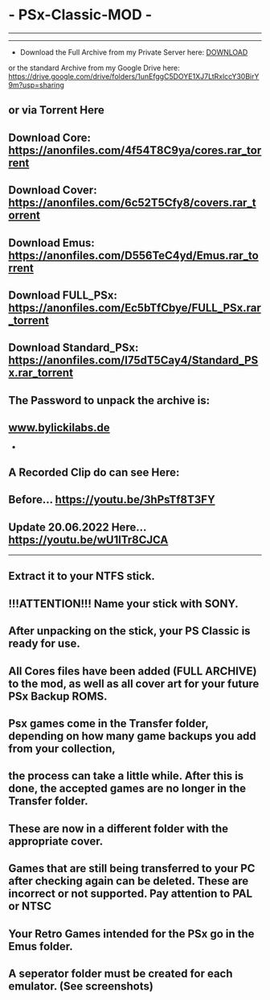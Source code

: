 # - PSx-Classic-MOD -
-----------------
-----------------
- Download the Full Archive from my Private Server here: [DOWNLOAD](https://os5.mycloud.com/action/share/43ce7929-9370-4ff5-b561-b26343c135d8)

or the standard Archive from my Google Drive here: https://drive.google.com/drive/folders/1unEfggC5DOYE1XJ7LtRxlccY30BirY9m?usp=sharing

or via Torrent Here
-
Download Core: https://anonfiles.com/4f54T8C9ya/cores.rar_torrent
-
Download Cover: https://anonfiles.com/6c52T5Cfy8/covers.rar_torrent
-
Download Emus: https://anonfiles.com/D556TeC4yd/Emus.rar_torrent
-
Download FULL_PSx: https://anonfiles.com/Ec5bTfCbye/FULL_PSx.rar_torrent
-
Download Standard_PSx: https://anonfiles.com/I75dT5Cay4/Standard_PSx.rar_torrent
-
The Password to unpack the archive is: 
-
www.bylickilabs.de
-
-
A Recorded Clip do can see Here:
-
Before... https://youtu.be/3hPsTf8T3FY
-
Update 20.06.2022 Here... https://youtu.be/wU1lTr8CJCA
-------------------
-------------------
Extract it to your NTFS stick.
-
!!!ATTENTION!!! 
Name your stick with SONY.
-
After unpacking on the stick, your PS Classic is ready for use.
-
All Cores files have been added (FULL ARCHIVE) to the mod, as well as all cover art for your future PSx Backup ROMS. 
-
Psx games come in the Transfer folder, depending on how many game backups you add from your collection,
-
the process can take a little while. After this is done, the accepted games are no longer in the Transfer folder.
-
These are now in a different folder with the appropriate cover.
-
Games that are still being transferred to your PC after checking again can be deleted. These are incorrect or not supported. Pay attention to PAL or NTSC
-
Your Retro Games intended for the PSx go in the Emus folder.
-
A seperator folder must be created for each emulator. 
(See screenshots)
-
